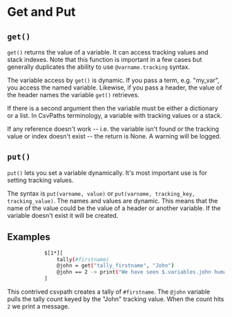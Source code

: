 
# Get and Put

## `get()`

`get()` returns the value of a variable. It can access tracking values and stack indexes. Note that this function is important in a few cases but generally duplicates the ability to use `@varname.tracking` syntax.

The variable access by `get()` is dynamic. If you pass a term, e.g. "my_var", you access the named variable. Likewise, if you pass a header, the value of the header names the variable `get()` retrieves.

If there is a second argument then the variable must be either a dictionary or a list. In CsvPaths terminology, a variable with tracking values or a stack.

If any reference doesn't work -- i.e. the variable isn't found or the tracking value or index doesn't exist -- the return is None. A warning will be logged.

## `put()`

`put()` lets you set a variable dynamically. It's most important use is for setting tracking values.

The syntax is `put(varname, value)` or `put(varname, tracking_key, tracking_value)`. The names and values are dynamic. This means that the name of the value could be the value of a header or another variable. If the variable doesn't exist it will be created.

## Examples

```bash
            $[1*][
                tally(#firstname)
                @john = get("tally_firstname", "John")
                @john == 2 -> print("We have seen $.variables.john humans")
            ]
```

This contrived csvpath creates a tally of `#firstname`. The `@john` variable pulls the tally count keyed by the "John" tracking value. When the count hits `2` we print a message.

